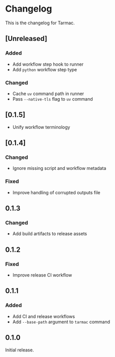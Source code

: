 # Changelog

This is the changelog for Tarmac.

## [Unreleased]

### Added

- Add workflow step hook to runner
- Add `python` workflow step type

### Changed

- Cache `uv` command path in runner
- Pass `--native-tls` flag to `uv` command

## [0.1.5]

- Unify workflow terminology

## [0.1.4]

### Changed

- Ignore missing script and workflow metadata

### Fixed

- Improve handling of corrupted outputs file

## 0.1.3

### Changed

- Add build artifacts to release assets

## 0.1.2

### Fixed

- Improve release CI workflow

## 0.1.1

### Added

- Add CI and release workflows
- Add `--base-path` argument to  `tarmac` command

## 0.1.0

Initial release.
